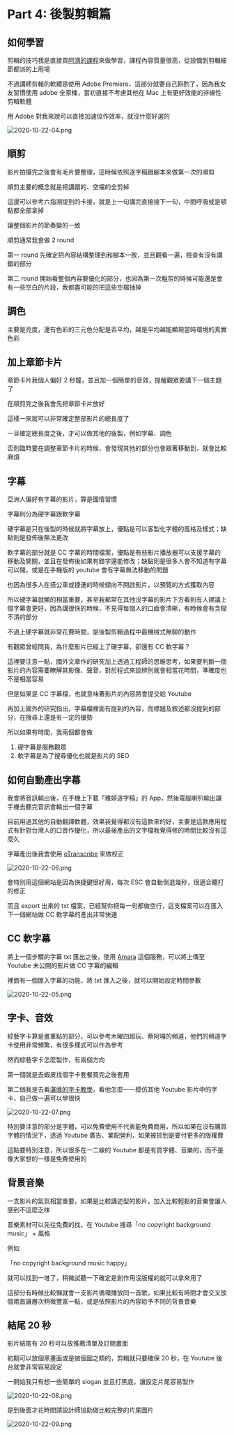 # Part 4: 後製剪輯篇

## 如何學習

剪輯的技巧我是直接買[阿滴的課程](https://hahow.in/courses/5c2465d940e6990020778531)來做學習，課程內容質量很高，從設備到剪輯細節都派的上用場

不過講師剪輯的軟體是使用 Adobe Premiere，這部分就要自己斟酌了，因為我女友習慣使用 adobe 全家桶，當初直接不考慮其他在 Mac 上有更好效能的非線性剪輯軟體

用 Adobe 對我來說可以直接加速協作效率，就沒什麼好選的

![2020-10-22-04.png](https://img.niclin.tw/2020-10-22-04.png)

## 順剪

影片拍攝完之後會有毛片要整理，這時候依照逐字稿跟腳本來做第一次的順剪

順剪主要的概念就是把講錯的、空檔的全剪掉

這邊可以參考六指淵提到的卡接，就是上一句講完直接接下一句，中間呼吸或是頓點都全部拿掉

讓整個影片的節奏變的一致

順剪通常我會做 2 round

第一 round 先確定把內容結構整理到和腳本一致，並且觀看一遍，檢查有沒有講錯的部分

第二 round 開始看整個內容要優化的部分，也因為第一次粗剪的時候可能還是會有一些空白的片段，我都盡可能的把這些空檔抽掉

## 調色

主要是亮度，還有色彩的三元色分配是否平均，越是平均越能顯現當時環境的真實色彩

## 加上章節卡片

章節卡片我個人偏好 2 秒鐘，並且加一個簡單的音效，提醒觀眾要講下一個主題了

在順剪完之後我會先把章節卡片放好

這樣一來就可以非常確定整部影片的總長度了

一旦確定總長度之後，才可以做其他的後製，例如字幕、調色

否則臨時要在調整章節卡片的時候，會發現其他的部分也會跟著移動到，就會比較麻煩

## 字幕

亞洲人偏好有字幕的影片，算是國情習慣

字幕則分為硬字幕跟軟字幕

硬字幕是只在後製的時候就將字幕放上，優點是可以客製化字體的風格及樣式；缺點則是發佈後無法更改

軟字幕的部分就是 CC 字幕的時間檔案，優點是有些影片播放器可以支援字幕的移動及開關，並且在發佈後如果有錯字還能修改；缺點則是很多人會不知道有字幕可以開，或是在手機版的 youtube 會有字幕無法移動的問題

也因為很多人在搭公車或捷運的時候傾向不開啟影片，以預覽的方式獲取內容

所以硬字幕就顯的相當重要，甚至我都常在其他沒字幕的影片下方看到有人建議上個字幕會更好，因為講很快的時候，不見得每個人的口齒會清晰，有時候會有含糊不清的部分

不過上硬字幕就非常花費時間，是後製剪輯過程中最機械式無聊的動作

有觀眾曾經問我，為什麼影片已經上了硬字幕，卻還有 CC 軟字幕？

這裡要注意一點，國外文章作的研究加上透過工程師的思維思考，如果要判斷一個影片的內容需要瞭解其影像、聲音，對於程式來說辨別就會相當花時間，準確度也不是相當容易

但是如果是 CC 字幕檔，也就意味著影片的內容將會提交給 Youtube

再加上國外的研究指出，字幕檔裡面有提到的內容，而標題及敘述都沒提到的部分，在搜尋上還是有一定的優勢

所以如果有時間，我兩個都會做

1. 硬字幕是服務觀眾
2. 軟字幕是為了搜尋優化也就是影片的 SEO

## 如何自動產出字幕

我會將音訊輸出後，在手機上下載「雅婷逐字稿」的 App，然後電腦喇叭輸出讓手機去聽完音訊會輸出一個字幕

目前用過其他的自動翻譯軟體，效果我覺得都沒有這款來的好，主要是這款應用程式有針對台灣人的口音作優化，所以最後產出的文字檔我覺得修的時間比較沒有這麼久

字幕產出後我會使用 [oTranscribe](https://otranscribe.com/) 來做校正

![2020-10-22-06.png](https://img.niclin.tw/2020-10-22-06.png)

會特別用這個網站是因為快捷鍵很好用，每次 ESC 會自動倒退幾秒，很適合聽打的修正

而且 export 出來的 txt 檔案，已經幫你把每一句都做空行，這支檔案可以在匯入下一個網站做 CC 軟字幕的產出非常快速

## CC 軟字幕

將上一個步驟的字幕 txt 匯出之後，使用 [Amara](https://amara.org/) 這個服務，可以將上傳至 Youtube 未公開的影片做 CC 字幕的編輯

裡面有一個匯入字幕的功能，將 txt 匯入之後，就可以開始設定時間參數

![2020-10-22-05.png](https://img.niclin.tw/2020-10-22-05.png)

## 字卡、音效

綜藝字卡算是畫重點的部分，可以參考木曜四超玩、蔡阿嘎的頻道，他們的頻道字卡使用非常頻繁，有很多樣式可以作為參考

然而綜藝字卡怎麼製作，有兩個方向

第一個就是去蝦皮找個字卡套餐買完之後套用

第二個我是去看[湛導的字卡教學](https://youtu.be/FwcDLta7UH8)，看他怎麼一一模仿其他 Youtube 影片中的字卡，自己做一遍可以學很快

![2020-10-22-07.png](https://img.niclin.tw/2020-10-22-07.png)

特別要注意的部分是字體，可以免費使用不代表能免費商用，所以如果在沒有購買字體的情況下，透過 Youtube 廣告、業配營利，如果被抓到是要付更多的版權費

這點要特別注意，所以很多在一二線的 Youtube 都是有買字體、音樂的，而不是像大家想的一樣是免費使用的

## 背景音樂

一支影片的氣氛相當重要，如果是比較講述型的影片，加入比較輕鬆的音樂會讓人感到不這麼乏味

音樂素材可以先往免費的找，在 Youtube 搜尋「no copyright background music」 + 風格

例如

「no copyright background music happy」

就可以找到一堆了，稍微試聽一下確定是創作用沒版權的就可以拿來用了

這部分有時候比較懶就會一支影片循環播放同一首歌，如果比較有時間才會交叉放個兩首讓層次稍微豐富一點，或是依照影片的內容給予不同的背景音樂

## 結尾 20 秒

影片結尾有 20 秒可以放推薦清單及訂閱畫面

初期可以放個黑畫面或是做個圖之類的，剪輯就只要確保 20 秒，在 Youtube 後台就會非常容易設定

一開始我只有想一些簡單的 slogan 並且打黑底，讓設定片尾容易製作

![2020-10-22-08.png](https://img.niclin.tw/2020-10-22-08.png)

是到後面才花時間請設計師協助做比較完整的片尾圖片

![2020-10-22-09.png](https://img.niclin.tw/2020-10-22-09.png)
